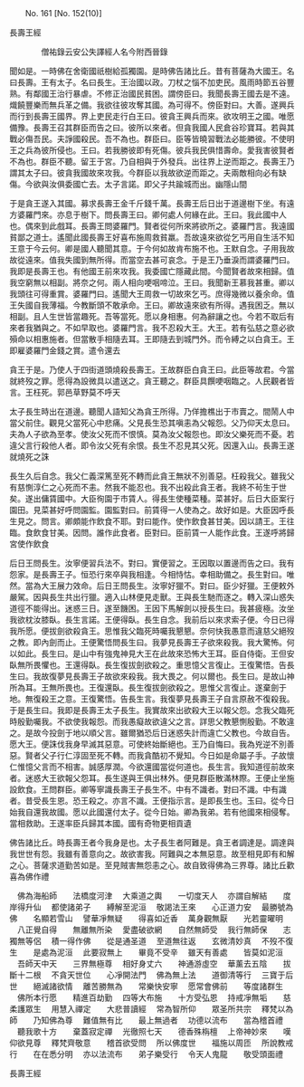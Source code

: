﻿　　No. 161 [No. 152(10)]

長壽王經

　　　　僧祐錄云安公失譯經人名今附西晉錄


聞如是。一時佛在舍衛國祇樹給孤獨園。是時佛告諸比丘。昔有菩薩為大國王。名曰長壽。王有太子。名曰長生。王治國以政。刀杖之惱不加吏民。風雨時節五谷豐熟。有鄰國王治行暴虐。不修正治國民貧困。謂傍臣曰。我聞長壽王國去是不遠。熾饒豐樂而無兵革之備。我欲往彼攻奪其國。為可得不。傍臣對曰。大善。遂興兵而行到長壽王國界。界上吏民走行白王曰。彼貪王興兵而來。欲攻明王之國。唯愿備豫。長壽王召其群臣而告之曰。彼所以來者。但貪我國人民倉谷珍寶耳。若與其戰必傷吾民。夫諍國殺民。吾不為也。群臣曰。臣等皆曉習戰法必能勝彼。不使明王之兵為彼所侵也。王曰。若我勝彼即有死傷。彼兵我民俱惜壽命。愛我害彼賢者不為也。群臣不聽。留王于宮。乃自相與于外發兵。出往界上逆而距之。長壽王乃謂其太子曰。彼貪我國故來攻我。今群臣以我故欲逆而距之。夫兩敵相向必有缺傷。今欲與汝俱委國亡去。太子言諾。即父子共踰城而出。幽隱山間

于是貪王遂入其國。募求長壽王金千斤錢千萬。長壽王后日出于道邊樹下坐。有遠方婆羅門來。亦息于樹下。問長壽王曰。卿何處人何緣在此。王曰。我此國中人也。偶來到此戲耳。長壽王問婆羅門。賢者從何所來將欲所之。婆羅門言。我遠國貧鄙之道士。遙聞此國長壽王好喜布施周救貧羸。吾故遠來欲從乞丐用自生活不知王意于今云何。卿是國人聽聞其意。于今何如故肯布施不也。王默自念。子用我故故從遠來。值我失國到無所得。而當空去甚可哀念。于是王乃垂淚而謂婆羅門曰。我即是長壽王也。有他國王前來攻我。我委國亡隱藏此間。今聞賢者故來相歸。值我空窮無以相副。將奈之何。兩人相向哽咽啼泣。王曰。我聞新王慕我甚重。卿以我頭往可得重賞。婆羅門曰。遙聞大王周救一切故來乞丐。庶得幾微以養余命。值王失國自我薄福。今教斷頭不敢承命。王曰。卿故遠來欲有所得。遇我困乏。無以相副。且人生世皆當趣死。吾等當死。愿以身相惠。何為辭讓之也。今若不取后有來者我猶與之。不如早取也。婆羅門言。我不忍殺大王。大王。若有弘慈之意必欲殞命以相惠施者。但當散手相隨去耳。王即隨去到城門外。而令縛之以白貪王。王即雇婆羅門金錢之賞。遣令還去

貪王于是。乃使人于四街道頭燒殺長壽王。王故群臣白貪王曰。此臣等故君。今當就終歿之罪。愿得為設微具以遣送之。貪王聽之。群臣具饌哽咽臨之。人民觀者皆言。王枉死。郭邑草野莫不呼天

太子長生時出在道邊。聽聞人語知父為貪王所得。乃佯擔樵出于市賣之。間鬧人中當父前住。觀見父當死心中悲痛。父見長生恐其嗔恚為父報怨。父乃仰天太息曰。夫為人子欲為至孝。使汝父死而不恨慎。莫為汝父報怨也。即汝父樂死而不憂。若違父言行殺他人者。即令汝父死有余恨。長生不忍見其父死。因還入山。長壽王遂就燒死之誅

長生久后自念。我父仁義深篤至死不轉而此貪王無狀不別善惡。枉殺我父。雖我父有慈惻淳仁之心死而不恚。然我不能忍也。我不出殺此貪王者。我終不茍生于世矣。遂出傭賃國中。大臣徇園于市賃人。得長生使種菜種。菜甚好。后日大臣案行園田。見菜甚好呼問園監。園監對曰。前賃得一人使為之。故好如是。大臣因呼長生見之。問言。卿頗能作飲食不耶。對曰能作。使作飲食甚甘美。因以請王。王往臨。食飲食甘美。因問。誰作此食者。臣對曰。臣前賃一人能作此食。王遂呼將歸宮使作飲食

后日王問長生。汝寧便習兵法不。對曰。實便習之。王因取以置邊而告之曰。我有怨家。是長壽王子。恒恐行來卒與我相逢。今相恃怙。幸相助備之。長生對曰。唯然。當為大王展力效命。后日王問長生。汝寧好獵不。對曰。臣少好獵。王便敕外嚴駕。因與長生共出行獵。適入山林便見走獸。王與長生馳而逐之。轉入深山惑失道徑不能得出。迷惑三日。遂至饑困。王因下馬解劍以授長生曰。我甚疲極。汝坐我欲枕汝膝臥。長生言諾。王便得臥。長生自念。我前后以來求索子便。今日已得我所愿。便拔劍欲殺貪王。思惟我父臨死時囑我懇懇。奈何快我愚意而違慈父絕歿之教。即內劍而止。王便驚悟問長生曰。我夢見長壽王子欲來殺我。我大驚怖。何以如此。長生曰。是山中有強鬼神見大王在此故來恐怖大王耳。臣自侍衛。王但安臥無所畏懼也。王還得臥。長生復拔劍欲殺之。重思憶父言復止。王復驚悟。告長生曰。我故復夢見長壽王子故欲來殺我。我大畏之。何以爾也。長生曰。是故山神所為耳。王無所畏也。王復還臥。長生復拔劍欲殺之。思惟父言復止。遂棄劍于地。無復殺王之意。王復驚悟。告長生言。我復夢見長壽王子自言原赦不復殺我。于是長生曰。我即是長壽王太子長生。我實故來出欲殺大王以報父怨。念我父臨死時殷勤囑我。不欲使我報怨。而我愚癡故欲違父之言。詳思父教懇惻殷勤。不敢違之。是故今投劍于地以順父言。雖爾猶恐后日迷惑失計而違亡父教也。今故自告。愿大王。便誅伐我身早滅其惡意。可使終始斷絕也。王乃自悔曰。我為兇逆不別善惡。賢者父子行仁淳固至死不轉。而我貪酷初不覺知。今日如是命屬子手。子故懷仁惟憶父言而不相害。誠感厚潤。今欲還國當從何道也。長生言。我知道徑前故來者。迷惑大王欲報父怨耳。長生遂與王俱出林外。便見群臣散滿林際。王便止坐施設飲食。王問群臣。卿等寧識長壽王子長生不。中有不識者。對曰不識。中有識者。昔受長生恩。恐王殺之。亦言不識。王便指示言。是即長生也。玉曰。從今日始我自還我故國。愿以此國還付太子。從今日始。卿為我弟。若有他國來相侵奪。當相救助。王遂率臣兵歸其本國。國有奇物更相貢遺

佛告諸比丘。時長壽王者今我身是也。太子長生者阿難是。貪王者調達是。調達與我世世有怨。我雖有善意向之。故欲害我。阿難與之本無惡意。故至相見即有和解之心。菩薩求道勤苦如是。至見賊害無怨恚之心。故自致得佛為三界尊。諸比丘歡喜為佛作禮

　佛為海船師　　法橋度河津
　大乘道之輿　　一切度天人
　亦謂自解結　　度岸得升仙
　都使諸弟子　　縛解至泥洹
　敬謁法王來　　心正道力安
　最勝號為佛　　名顯若雪山
　譬華凈無疑　　得喜如近香
　萬身觀無厭　　光若靈曜明
　八正覺自得　　無離無所染
　愛盡破欲網　　自然無師受
　我行無師保　　志獨無等侶
　積一得作佛　　從是通圣道
　至道無往返　　玄微清妙真
　不歿不復生　　是處為泥洹
　此要寂無上　　畢竟不受辛
　雖天有善處　　皆莫如泥洹
　吾師天中天　　三界無極尊
　相好身丈六　　神通游虛空
　華薰去五陰　　拔斷十二根
　不貪天世位　　心凈開法門
　佛為無上法　　道御清等行
　三寶于后世　　絕滅諸欲情
　離苦勝無為　　常樂快安寧
　愿常會佛前　　等度諸群生
　佛所本行愿　　精進百劫勤
　四等大布施　　十方受弘恩
　持戒凈無垢　　慈柔護眾生
　用慧入禪定　　大悲普讀經
　常為智所仰　　眾圣所共宗
　釋梵以為師　　乃知佛為尊
　難值無有比　　最上無過者
　功德以流布　　當為稽首禮
　聽我歌十方　　棄蓋寂定禪
　光徹照七天　　德香殊栴檀
　上帝神妙來　　嘆仰欲見尊
　釋梵齊敬意　　稽首欲受問
　所以佛度世　　福施以周匝
　所說教戒行　　在在悉分明
　亦以法流布　　弟子樂受行
　令天人鬼龍　　敬受頭面禮　

長壽王經
